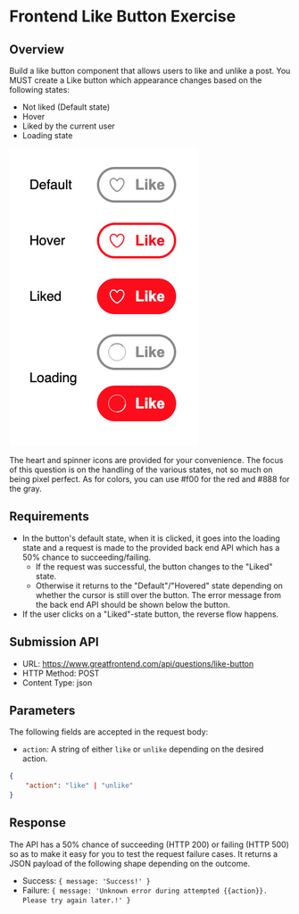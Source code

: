 # Frontend Like Button Exercise

## Overview

Build a like button component that allows users to like and unlike a post. You MUST create a Like button which appearance changes based on the following states:

-   Not liked (Default state)
-   Hover
-   Liked by the current user
-   Loading state

![Like Button Example](./likebutton.png)

The heart and spinner icons are provided for your convenience. The focus of this question is on the handling of the various states, not so much on being pixel perfect. As for colors, you can use #f00 for the red and #888 for the gray.

## Requirements

-   In the button's default state, when it is clicked, it goes into the loading state and a request is made to the provided back end API which has a 50% chance to succeeding/failing.
    -   If the request was successful, the button changes to the "Liked" state.
    -   Otherwise it returns to the "Default"/"Hovered" state depending on whether the cursor is still over the button. The error message from the back end API should be shown below the button.
-   If the user clicks on a "Liked"-state button, the reverse flow happens.

## Submission API

-   URL: https://www.greatfrontend.com/api/questions/like-button
-   HTTP Method: POST
-   Content Type: json

## Parameters

The following fields are accepted in the request body:

-   `action`: A string of either `like` or `unlike` depending on the desired action.

```json
{
    "action": "like" | "unlike"
}
```

## Response

The API has a 50% chance of succeeding (HTTP 200) or failing (HTTP 500) so as to make it easy for you to test the request failure cases. It returns a JSON payload of the following shape depending on the outcome.

-   Success: `{ message: 'Success!' }`
-   Failure: `{ message: 'Unknown error during attempted {{action}}. Please try again later.!' }`
